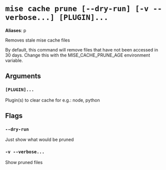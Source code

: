 # `mise cache prune [--dry-run] [-v --verbose...] [PLUGIN]...`

**Aliases**: p

Removes stale mise cache files

By default, this command will remove files that have not been accessed in 30 days.
Change this with the MISE_CACHE_PRUNE_AGE environment variable.

## Arguments

### `[PLUGIN]...`

Plugin(s) to clear cache for e.g.: node, python

## Flags

### `--dry-run`

Just show what would be pruned

### `-v --verbose...`

Show pruned files
